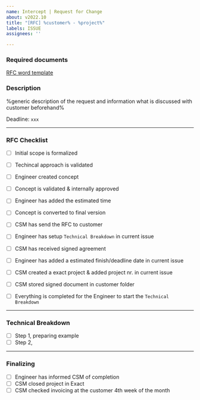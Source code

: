 ```yaml
---
name: Intercept | Request for Change
about: v2022.10
title: "[RFC] %customer% - %project%"
labels: ISSUE
assignees: ''

---
```


### Required documents
[RFC word template](https://interceptbv.sharepoint.com/:w:/g/huisstijl/EWrkRNRL6NFKt8LQFZ4yRwQBDo-Hiz7fhIHOzKA3uXhdKg?e=gf2gaV)

### Description
%generic description of the request and information what is discussed with customer beforehand%

Deadline: `xxx`

---
### RFC Checklist
- [ ] Initial scope is formalized
- [ ] Techincal approach is validated
- [ ] Engineer created concept
- [ ] Concept is validated & internally approved
- [ ] Engineer has added the estimated time
- [ ] Concept is converted to final version
- [ ] CSM has send the RFC to customer
- [ ] Engineer has setup `Technical Breakdown` in current issue
- [ ] CSM has received signed agreement
- [ ] Engineer has added a estimated finish/deadline date in current issue
- [ ] CSM created a exact project & added project nr. in current issue
- [ ] CSM stored signed document in customer folder
- [ ] Everything is completed for the Engineer to start the `Technical Breakdown`


---
### Technical Breakdown

- [ ] Step 1, preparing example
- [ ] Step 2, 

---
### Finalizing
- [ ] Engineer has informed CSM of completion
- [ ] CSM closed project in Exact
- [ ] CSM checked invoicing at the customer 4th week of the month
